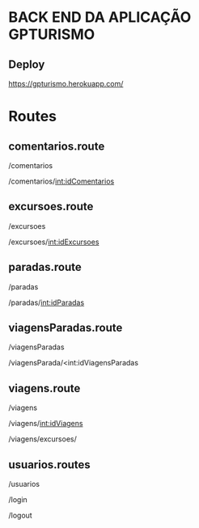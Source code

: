 # BACK END DA APLICAÇÃO GPTURISMO

## Deploy

https://gpturismo.herokuapp.com/

# Routes
## comentarios.route
/comentarios

/comentarios/<int:idComentarios>

## excursoes.route
/excursoes

/excursoes/<int:idExcursoes>

## paradas.route
/paradas

/paradas/<int:idParadas>

## viagensParadas.route
/viagensParadas

/viagensParada/<int:idViagensParadas

## viagens.route
/viagens

/viagens/<int:idViagens>

/viagens/excursoes/<cidade>
  
## usuarios.routes
/usuarios

/login

/logout
